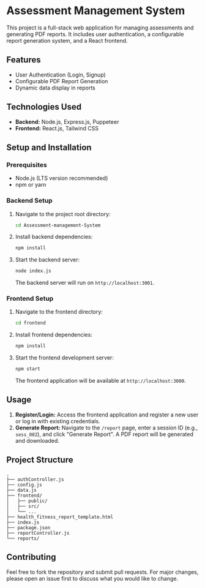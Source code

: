 # Assessment Management System

This project is a full-stack web application for managing assessments and generating PDF reports. It includes user authentication, a configurable report generation system, and a React frontend.

## Features

- User Authentication (Login, Signup)
- Configurable PDF Report Generation
- Dynamic data display in reports

## Technologies Used

- **Backend:** Node.js, Express.js, Puppeteer
- **Frontend:** React.js, Tailwind CSS

## Setup and Installation

### Prerequisites

- Node.js (LTS version recommended)
- npm or yarn

### Backend Setup

1.  Navigate to the project root directory:
    ```bash
    cd Assessment-management-System
    ```
2.  Install backend dependencies:
    ```bash
    npm install
    ```
3.  Start the backend server:
    ```bash
    node index.js
    ```
    The backend server will run on `http://localhost:3001`.

### Frontend Setup

1.  Navigate to the frontend directory:
    ```bash
    cd frontend
    ```
2.  Install frontend dependencies:
    ```bash
    npm install
    ```
3.  Start the frontend development server:
    ```bash
    npm start
    ```
    The frontend application will be available at `http://localhost:3000`.

## Usage

1.  **Register/Login:** Access the frontend application and register a new user or log in with existing credentials.
2.  **Generate Report:** Navigate to the `/report` page, enter a session ID (e.g., `sess_002`), and click "Generate Report". A PDF report will be generated and downloaded.

## Project Structure

```
. 
├── authController.js
├── config.js
├── data.js
├── frontend/
│   ├── public/
│   ├── src/
│   └── ...
├── health_fitness_report_template.html
├── index.js
├── package.json
├── reportController.js
└── reports/
```

## Contributing

Feel free to fork the repository and submit pull requests. For major changes, please open an issue first to discuss what you would like to change.